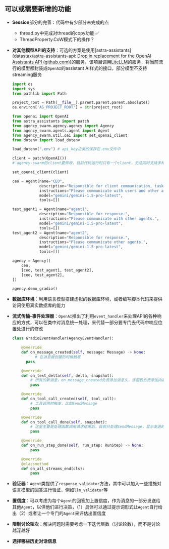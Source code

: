 ## 可以或需要新增的功能

* **Session**部分的完善：代码中有少部分未完成的点

  * thread.py中完成对thread的copy功能 :white_check_mark:
  * ThreadProperty.CoW模式下的操作？

* **对其他模型API的支持**：可选的方案是使用[astra-assistants]([datastax/astra-assistants-api: Drop in replacement for the OpenAI Assistants API (github.com)](https://github.com/datastax/astra-assistants-api))的服务，该项目调用[LiteLLM](https://github.com/BerriAI/litellm)的服务，将当前流行的模型都封装成`OpenAI`的assistant AI样式的接口，部分模型不支持streaming服务

  ```python
  import os
  import sys
  from pathlib import Path
  
  project_root = Path(__file__).parent.parent.parent.absolute()
  os.environ['AS_PROJECT_ROOT'] = str(project_root)
  
  from openai import OpenAI
  from astra_assistants import patch
  from agency_swarm.agency.agency import Agency
  from agency_swarm.agents.agent import Agent
  from agency_swarm.util.oai import set_openai_client
  from dotenv import load_dotenv
  
  load_dotenv(".env") # api_key之类的保存在.env文件中
  
  client = patch(OpenAI()) 
  # agency-swarm的client要修改，目前代码运行时只有一个client，无法同时支持多种模型
  
  set_openai_client(client)
  
  ceo = Agent(name="CEO",
              description="Responsible for client communication, task planning, and management.",
              instructions="Please communicate with users and other agents.",
              model="gemini/gemini-1.5-pro-latest",
              tools=[])
  
  test_agent1 = Agent(name="agent1",
              description="Responsible for response.",
              instructions="Please communicate with other agents.",
              model="gemini/gemini-1.5-pro-latest",
              tools=[])
  test_agent2 = Agent(name="agent2",
              description="Responsible for response.",
              instructions="Please communicate other agents.",
              model="gemini/gemini-1.5-pro-latest",
              tools=[])
  
  agency = Agency([
      ceo,
      [ceo, test_agent1, test_agent2],
      [ceo, test_agent2],
  ])
  
  agency.demo_gradio()
  ```

  

* **数据库环境**：利用语言模型搭建虚拟的数据库环境，或者编写脚本代码来提供访问使用真实数据库的能力

* **流式传输-事件处理器**：`OpenAI`推出了利用`event_handler`来处理API的各种响应的方式，可以在类中对消息统一处理，来代替一部分要专门去代码中响应位置处进行的修改

  ```python
  class GradioEventHandler(AgencyEventHandler):
  
      @override
      def on_message_created(self, message: Message) -> None:
     	 	# 在消息被创建的时候触发
      	pass
  
      @override
      def on_text_delta(self, delta, snapshot):
          # 所有的新消息，on_message_created负责添加消息头，该函数负责添加内容
          pass
  
      @override
      def on_tool_call_created(self, tool_call):
          # 工具调用时触发，比如SendMessage
          pass
  
      @override
      def on_tool_call_done(self, snapshot):
          # 这里主要是处理函数调用请求结束后，目前只处理SendMessage，显示发送的信息 
          pass
  
      @override
      def on_run_step_done(self, run_step: RunStep) -> None:
          pass
  
      @override
      @classmethod
      def on_all_streams_end(cls):
          pass
  ```

* **验证器**：`Agent`类提供了`response_validator`方法，其中可以加入一些措施对语言模型的回答进行验证，例如`llm_validator`等

* **置信度**：可以考虑为每个`Agent`的回答加上置信度，作为消息的一部分发送给其他`Agent`，以供他们进行决策，（1）具体可以通过提示词形式让`Agent`自行给出（2）或者让一个专门的`Agent`来评估出置信度

* **限制讨论轮次**：解决问题时需要考虑一下迭代层数（讨论轮数），而不是讨论越深越好

* **选择哪些历史对话信息**

  